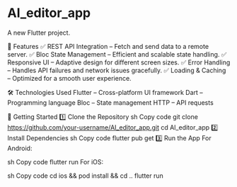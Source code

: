 # AI_editor_app

A new Flutter project.

📖 Features
✅ REST API Integration – Fetch and send data to a remote server.
✅ Bloc State Management – Efficient and scalable state handling.
✅ Responsive UI – Adaptive design for different screen sizes.
✅ Error Handling – Handles API failures and network issues gracefully.
✅ Loading & Caching – Optimized for a smooth user experience.

🛠️ Technologies Used
Flutter – Cross-platform UI framework
Dart – Programming language
Bloc – State management
HTTP – API requests

🚀 Getting Started
1️⃣ Clone the Repository
sh
Copy code
git clone https://github.com/your-username/AI_editor_app.git
cd AI_editor_app
2️⃣ Install Dependencies
sh
Copy code
flutter pub get
3️⃣ Run the App
For Android:

sh
Copy code
flutter run
For iOS:

sh
Copy code
cd ios && pod install && cd ..
flutter run

